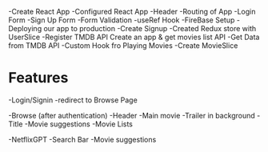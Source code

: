 -Create React App
-Configured React App
-Header
-Routing of App
-Login Form
-Sign Up Form
-Form Validation
-useRef Hook
-FireBase Setup
-Deploying our app to production
-Create Signup 
-Created Redux store with UserSlice
-Register TMDB API Create an app & get movies list API
-Get Data from TMDB API
-Custom Hook fro Playing Movies
-Create MovieSlice




# Features

-Login/Signin
    -redirect to Browse Page

-Browse (after authentication)
    -Header
    -Main movie
        -Trailer in background
        -Title
        -Movie suggestions
            -Movie Lists

-NetflixGPT
    -Search Bar
    -Movie suggestions
